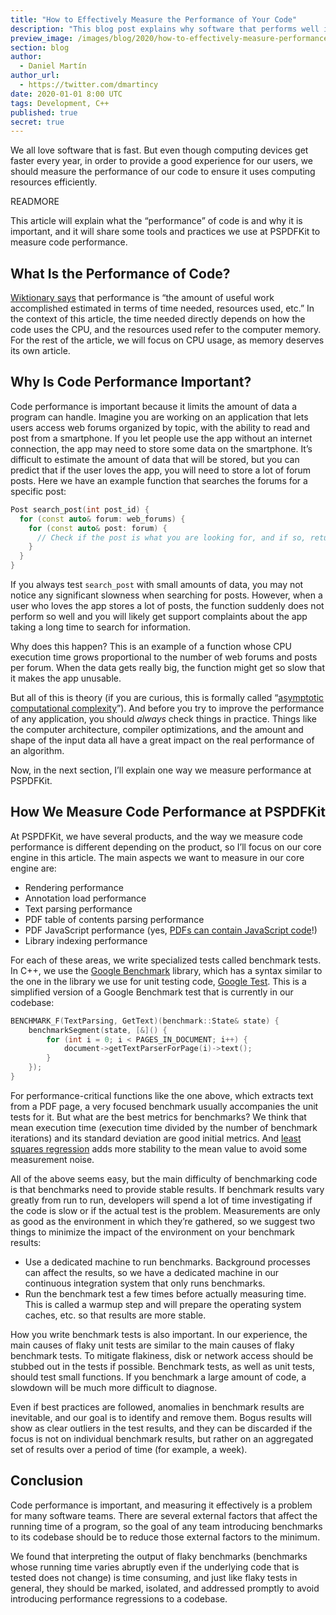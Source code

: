 ```yaml
---
title: "How to Effectively Measure the Performance of Your Code"
description: "This blog post explains why software that performs well is important and how we measure code performance at PSPDFKit."
preview_image: /images/blog/2020/how-to-effectively-measure-performance-code/article-header.png
section: blog
author:
  - Daniel Martín
author_url:
  - https://twitter.com/dmartincy
date: 2020-01-01 8:00 UTC
tags: Development, C++
published: true
secret: true
---
```


We all love software that is fast. But even though computing devices get faster every year, in order to provide a good experience for our users, we should measure the performance of our code to ensure it uses computing resources efficiently.

READMORE

This article will explain what the “performance” of code is and why it is important, and it will share some tools and practices we use at PSPDFKit to measure code performance.

## What Is the Performance of Code?

[Wiktionary says][performance definition] that performance is “the amount of useful work accomplished estimated in terms of time needed, resources used, etc.” In the context of this article, the time needed directly depends on how the code uses the CPU, and the resources used refer to the computer memory. For the rest of the article, we will focus on CPU usage, as memory deserves its own article.

## Why Is Code Performance Important?

Code performance is important because it limits the amount of data a program can handle. Imagine you are working on an application that lets users access web forums organized by topic, with the ability to read and post from a smartphone. If you let people use the app without an internet connection, the app may need to store some data on the smartphone. It’s difficult to estimate the amount of data that will be stored, but you can predict that if the user loves the app, you will need to store a lot of forum posts. Here we have an example function that searches the forums for a specific post:

```cpp
Post search_post(int post_id) {
  for (const auto& forum: web_forums) {
    for (const auto& post: forum) {
      // Check if the post is what you are looking for, and if so, return it.
    }
  }
}
```

If you always test `search_post` with small amounts of data, you may not notice any significant slowness when searching for posts. However, when a user who loves the app stores a lot of posts, the function suddenly does not perform so well and you will likely get support complaints about the app taking a long time to search for information.

Why does this happen? This is an example of a function whose CPU execution time grows proportional to the number of web forums and posts per forum. When the data gets really big, the function might get so slow that it makes the app unusable.

But all of this is theory (if you are curious, this is formally called “[asymptotic computational complexity][asymptotic-computational-complexity]”). And before you try to improve the performance of any application, you should _always_ check things in practice. Things like the computer architecture, compiler optimizations, and the amount and shape of the input data all have a great impact on the real performance of an algorithm.

Now, in the next section, I’ll explain one way we measure performance at PSPDFKit.

## How We Measure Code Performance at PSPDFKit

At PSPDFKit, we have several products, and the way we measure code performance is different depending on the product, so I’ll focus on our core engine in this article. The main aspects we want to measure in our core engine are:

- Rendering performance
- Annotation load performance
- Text parsing performance
- PDF table of contents parsing performance
- PDF JavaScript performance (yes, [PDFs can contain JavaScript code][pdf-javascript]!)
- Library indexing performance

For each of these areas, we write specialized tests called benchmark tests. In C++, we use the [Google Benchmark][google-benchmarks] library, which has a syntax similar to the one in the library we use for unit testing code, [Google Test][google-test]. This is a simplified version of a Google Benchmark test that is currently in our codebase:

```cpp
BENCHMARK_F(TextParsing, GetText)(benchmark::State& state) {
    benchmarkSegment(state, [&]() {
        for (int i = 0; i < PAGES_IN_DOCUMENT; i++) {
            document->getTextParserForPage(i)->text();
        }
    });
}
```

For performance-critical functions like the one above, which extracts text from a PDF page, a very focused benchmark usually accompanies the unit tests for it. But what are the best metrics for benchmarks? We think that mean execution time (execution time divided by the number of benchmark iterations) and its standard deviation are good initial metrics. And [least squares regression][least-squares] adds more stability to the mean value to avoid some measurement noise.

All of the above seems easy, but the main difficulty of benchmarking code is that benchmarks need to provide stable results. If benchmark results vary greatly from run to run, developers will spend a lot of time investigating if the code is slow or if the actual test is the problem. Measurements are only as good as the environment in which they’re gathered, so we suggest two things to minimize the impact of the environment on your benchmark results:

- Use a dedicated machine to run benchmarks. Background processes can affect the results, so we have a dedicated machine in our continuous integration system that only runs benchmarks.
- Run the benchmark test a few times before actually measuring time. This is called a warmup step and will prepare the operating system caches, etc. so that results are more stable.

How you write benchmark tests is also important. In our experience, the main causes of flaky unit tests are similar to the main causes of flaky benchmark tests. To mitigate flakiness, disk or network access should be stubbed out in the tests if possible. Benchmark tests, as well as unit tests, should test small functions. If you benchmark a large amount of code, a slowdown will be much more difficult to diagnose.

Even if best practices are followed, anomalies in benchmark results are inevitable, and our goal is to identify and remove them. Bogus results will show as clear outliers in the test results, and they can be discarded if the focus is not on individual benchmark results, but rather on an aggregated set of results over a period of time (for example, a week).

## Conclusion

Code performance is important, and measuring it effectively is a problem for many software teams. There are several external factors that affect the running time of a program, so the goal of any team introducing benchmarks to its codebase should be to reduce those external factors to the minimum.

We found that interpreting the output of flaky benchmarks (benchmarks whose running time varies abruptly even if the underlying code that is tested does not change) is time consuming, and just like flaky tests in general, they should be marked, isolated, and addressed promptly to avoid introducing performance regressions to a codebase.

[performance definition]: https://en.wiktionary.org/wiki/performance
[asymptotic-computational-complexity]: https://en.wikipedia.org/wiki/Asymptotic_computational_complexity
[google-benchmarks]: https://github.com/google/benchmark
[google-test]: https://github.com/google/googletest
[least-squares]: https://en.wikipedia.org/wiki/Least_squares
[pdf-javascript]: https://pspdfkit.com/blog/2018/how-to-program-a-calculator-pdf/
